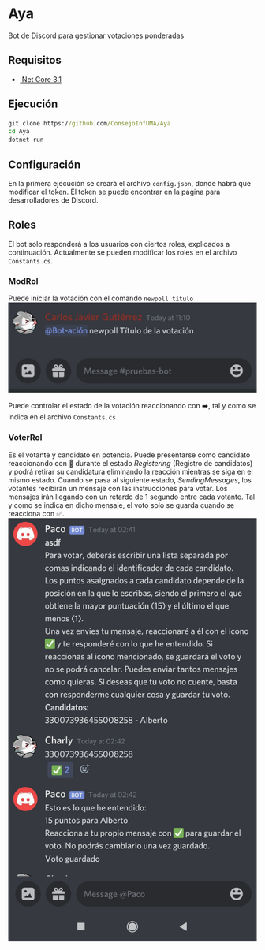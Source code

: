 # Aya
Bot de Discord para gestionar votaciones ponderadas

## Requisitos
- [.Net Core 3.1](https://docs.microsoft.com/es-es/dotnet/core/install/windows?tabs=netcore31)

## Ejecución
```cmd
git clone https://github.com/ConsejoInfUMA/Aya
cd Aya
dotnet run
```

## Configuración
En la primera ejecución se creará el archivo `config.json`, donde habrá que modificar el token.
El token se puede encontrar en la página para desarrolladores de Discord.

## Roles
El bot solo responderá a los usuarios con ciertos roles, explicados a continuación.
Actualmente se pueden modificar los roles en el archivo `Constants.cs`.

### ModRol
Puede iniciar la votación con el comando `newpoll título`
![newpoll command](newpoll-command.jpg)

Puede controlar el estado de la votación reaccionando con ➡️, tal y como se indica en el archivo `Constants.cs`

### VoterRol
Es el votante y candidato en potencia. Puede presentarse como candidato reaccionando con 📝 durante el estado _Registering_ (Registro de candidatos) y podrá retirar su candidatura eliminando la reacción mientras se siga en el mismo estado.
Cuando se pasa al siguiente estado, _SendingMessages_, los votantes recibirán un mensaje con las instrucciones para votar. Los mensajes irán llegando con un retardo de 1 segundo entre cada votante.
Tal y como se indica en dicho mensaje, el voto solo se guarda cuando se reacciona con ✅.
![voter message](voter-message.jpg)
